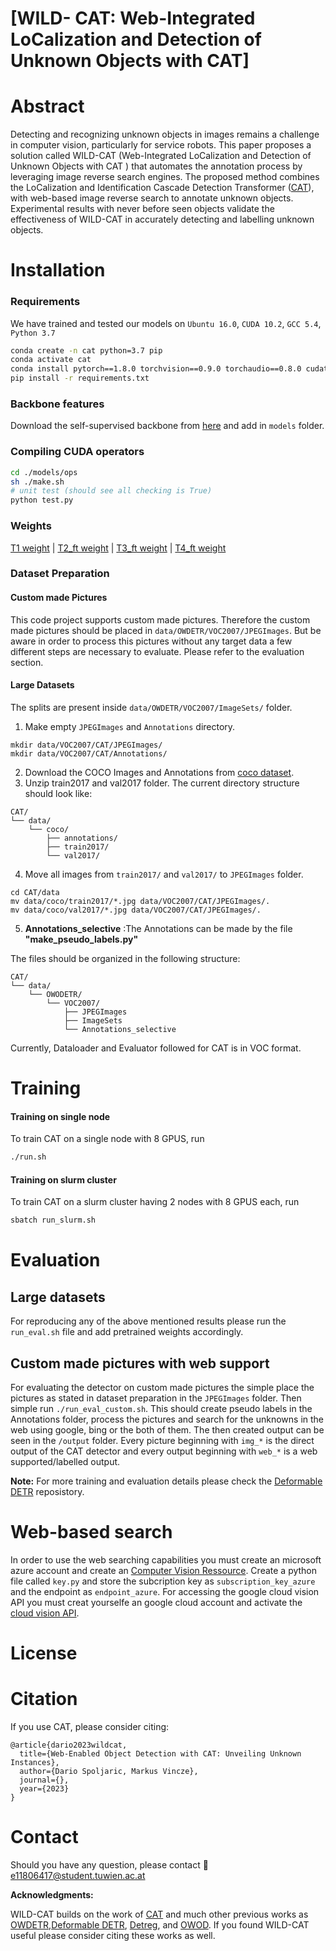 # [WILD- CAT: Web-Integrated LoCalization and Detection of Unknown Objects with CAT]


# Abstract
Detecting and recognizing unknown objects in images remains a challenge in computer vision, particularly for service robots. This paper proposes a solution called WILD-CAT (Web-Integrated LoCalization and Detection of Unknown Objects with CAT  ) that automates the annotation process by leveraging image reverse search engines. The proposed method combines the LoCalization and Identification Cascade Detection Transformer ([CAT](https://github.com/xiaomabufei/CAT)), with web-based image reverse search to annotate unknown objects. Experimental results with never before seen objects validate the effectiveness of WILD-CAT in accurately detecting and labelling unknown objects.


# Installation

### Requirements

We have trained and tested our models on `Ubuntu 16.0`, `CUDA 10.2`, `GCC 5.4`, `Python 3.7`

```bash
conda create -n cat python=3.7 pip
conda activate cat
conda install pytorch==1.8.0 torchvision==0.9.0 torchaudio==0.8.0 cudatoolkit=10.2 -c pytorch
pip install -r requirements.txt
```

### Backbone features

Download the self-supervised backbone from [here](https://dl.fbaipublicfiles.com/dino/dino_resnet50_pretrain/dino_resnet50_pretrain.pth) and add in `models` folder.

### Compiling CUDA operators
```bash
cd ./models/ops
sh ./make.sh
# unit test (should see all checking is True)
python test.py
```


### Weights

[T1 weight](https://drive.google.com/file/d/1Q9e2bhZ3-VvuOrEGN71SHUBwwhc6qS8q/view?usp=sharing)      |      [T2_ft weight](https://drive.google.com/file/d/1XLOuVnAW5z7Eo_13iy-Ri_SzkcO_2gok/view?usp=sharing)      |      [T3_ft weight](https://drive.google.com/file/d/1XDMU2uulDUFGFyV0UIrU8D9HVBGeDTbh/view?usp=sharing)      |      [T4_ft weight](https://drive.google.com/file/d/1bq5yqwNKKgXZiRrfonda7mNIWislmmW7/view?usp=sharing)

### Dataset Preparation

#### Custom made Pictures
This code project supports custom made pictures. Therefore the custom made pictures should be placed in `data/OWDETR/VOC2007/JPEGImages`. But be aware in order to process this pictures without any target data a few different steps are necessary to evaluate. Please refer to the evaluation section.

#### Large Datasets

The splits are present inside `data/OWDETR/VOC2007/ImageSets/` folder.
1. Make empty `JPEGImages` and `Annotations` directory.
```
mkdir data/VOC2007/CAT/JPEGImages/
mkdir data/VOC2007/CAT/Annotations/
```
2. Download the COCO Images and Annotations from [coco dataset](https://cocodataset.org/#download).
3. Unzip train2017 and val2017 folder. The current directory structure should look like:
```
CAT/
└── data/
    └── coco/
        ├── annotations/
        ├── train2017/
        └── val2017/
```
4. Move all images from `train2017/` and `val2017/` to `JPEGImages` folder.
```
cd CAT/data
mv data/coco/train2017/*.jpg data/VOC2007/CAT/JPEGImages/.
mv data/coco/val2017/*.jpg data/VOC2007/CAT/JPEGImages/.
```
5. **Annotations_selective** :The Annotations can be made by the file **"make_pseudo_labels.py"**

The files should be organized in the following structure:
```
CAT/
└── data/
    └── OWODETR/
        └── VOC2007/
        	├── JPEGImages
        	├── ImageSets
        	└── Annotations_selective
```

Currently, Dataloader and Evaluator followed for CAT is in VOC format.
    
# Training

#### Training on single node

To train CAT on a single node with 8 GPUS, run
```bash
./run.sh
```

#### Training on slurm cluster

To train CAT on a slurm cluster having 2 nodes with 8 GPUS each, run
```bash
sbatch run_slurm.sh
```

# Evaluation

## Large datasets
For reproducing any of the above mentioned results please run the `run_eval.sh` file and add pretrained weights accordingly.

## Custom made pictures with web support
For evaluating the detector on custom made pictures the simple place the pictures as stated in dataset preparation in the `JPEGImages` folder. Then simple run `./run_eval_custom.sh`. This should create pseudo labels in the Annotations folder, process the pictures and search for the unknowns in the web using google, bing or the both of them. The then created output can be seen in the `/output` folder. Every picture beginning with `img_*` is the direct output of the CAT detector and every output beginning with `web_*` is a web supported/labelled output.

**Note:**
For more training and evaluation details please check the [Deformable DETR](https://github.com/fundamentalvision/Deformable-DETR) reposistory.

# Web-based search
In order to use the web searching capabilities you must create an microsoft azure account and create an [Computer Vision Ressource](https://portal.azure.com/#create/Microsoft.CognitiveServicesComputerVision). 
Create a python file called `key.py` and store the subcription key as `subscription_key_azure` and the endpoint as `endpoint_azure`. 
For accessing the google cloud vision API you must creat yourselfe an google cloud account and activate the [cloud vision API](https://cloud.google.com/vision/?hl=de&_ga=2.92802013.-1946153688.1682577171&_gac=1.261494271.1683295912.Cj0KCQjw0tKiBhC6ARIsAAOXutnq2wrlX0Zv9-0Nwn1HTHQ1Ffabq6FJHz_u1amrFTIu5J-MSNTIDEoaAumHEALw_wcB). 


# License




# Citation

If you use CAT, please consider citing:
~~~
@article{dario2023wildcat,
  title={Web-Enabled Object Detection with CAT: Unveiling Unknown Instances},
  author={Dario Spoljaric, Markus Vincze},
  journal={},
  year={2023}
}
~~~

# Contact

Should you have any question, please contact :e-mail: e11806417@student.tuwien.ac.at

**Acknowledgments:**

WILD-CAT builds on the work of [CAT](https://github.com/xiaomabufei/CAT) and much other previous works as [OWDETR](https://github.com/akshitac8/ow-detr),[Deformable DETR](https://github.com/fundamentalvision/Deformable-DETR), [Detreg](https://github.com/amirbar/DETReg), and [OWOD](https://github.com/JosephKJ/OWOD). If you found WILD-CAT useful please consider citing these works as well.


